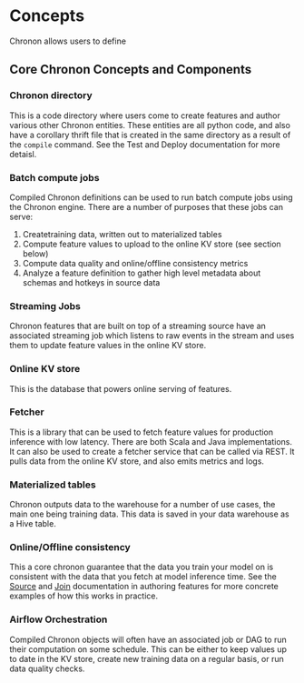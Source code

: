 # Concepts

Chronon allows users to define 

## Core Chronon Concepts and Components


### Chronon directory

This is a code directory where users come to create features and author various other Chronon entities. These entities are all python code, and also have a corollary thrift file that is created in the same directory as a result of the `compile` command. See the Test and Deploy documentation for more detaisl.

### Batch compute jobs

Compiled Chronon definitions can be used to run batch compute jobs using the Chronon engine. There are a number of purposes that these jobs can serve:

1. Createtraining data, written out to materialized tables
2. Compute feature values to upload to the online KV store (see section below)
3. Compute data quality and online/offline consistency metrics
4. Analyze a feature definition to gather high level metadata about schemas and hotkeys in source data

### Streaming Jobs

Chronon features that are built on top of a streaming source have an associated streaming job which listens to raw events in the stream and uses them to update feature values in the online KV store.

### Online KV store

This is the database that powers online serving of features.

### Fetcher

This is a library that can be used to fetch feature values for production inference with low latency. There are both Scala and Java implementations. It can also be used to create a fetcher service that can be called via REST. It pulls data from the online KV store, and also emits metrics and logs.

### Materialized tables

Chronon outputs data to the warehouse for a number of use cases, the main one being training data. This data is saved in your data warehouse as a Hive table.

### Online/Offline consistency

This a core chronon guarantee that the data you train your model on is consistent with the data that you fetch at model inference time. See the [Source](TODO) and [Join](TODO) documentation in authoring features for more concrete examples of how this works in practice.

### Airflow Orchestration

Compiled Chronon objects will often have an associated job or DAG to run their computation on some schedule. This can be either to keep values up to date in the KV store, create new training data on a regular basis, or run data quality checks.
